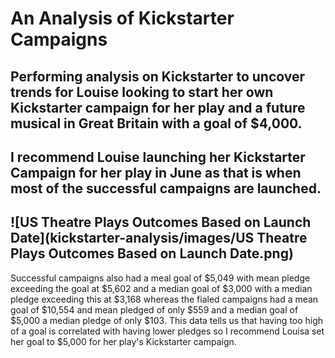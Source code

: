 # An Analysis of Kickstarter Campaigns
Performing analysis on Kickstarter to uncover trends for Louise looking to start her own Kickstarter campaign for her play and a future musical in Great Britain with a goal of $4,000. 
---
I recommend Louise launching her Kickstarter Campaign for her play in June as that is when most of the successful campaigns are launched.
---
![US Theatre Plays Outcomes Based on Launch Date](kickstarter-analysis/images/US Theatre Plays Outcomes Based on Launch Date.png)
---
Successful campaigns also had a meal goal of $5,049 with mean pledge exceeding the goal at $5,602 and a median goal of $3,000 with a median pledge exceeding this at $3,168 whereas the fialed campaigns had a mean goal of $10,554 and mean pledged of only $559 and a median goal of $5,000 a median pledge of only $103. 
This data tells us that having too high of a goal is correlated with having lower pledges so I recommend Louisa set her goal to $5,000 for her play's Kickstarter campaign. 
